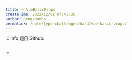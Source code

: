 ```yaml
---
title: ➖ VueBasicProps
createTime: 2022/12/01 07:45:26
author: pengzhanbo
permalink: /note/type-challenges/hard/vue-basic-props/
---
```


::: info 题目
Github: []()

```ts
```
:::
